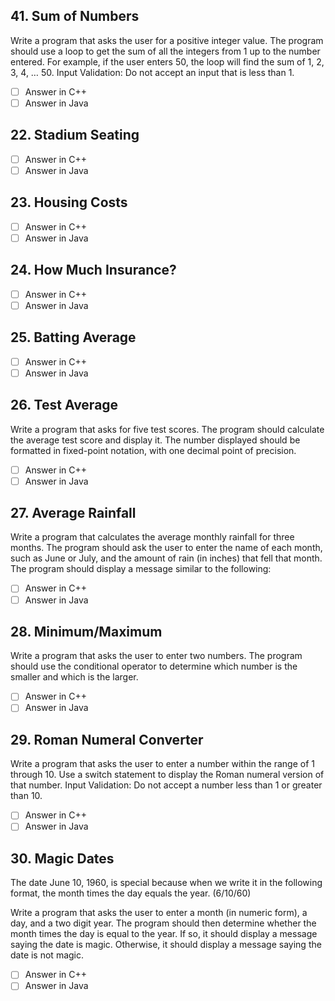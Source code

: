 <h2 id="41"> 41. Sum of Numbers </h2>

Write a program that asks the user for a positive integer value. The program should use a loop to get the sum of all the integers from 1 up to the number entered. For example, if the user enters 50, the loop will find the sum of 1, 2, 3, 4, … 50. Input Validation: Do not accept an input that is less than 1.

- [ ] Answer in C++
- [ ] Answer in Java

<h2 id="22"> 22.  Stadium Seating </h2>


- [ ] Answer in C++
- [ ] Answer in Java

<h2 id="23"> 23. Housing Costs  </h2>


- [ ] Answer in C++
- [ ] Answer in Java

<h2 id="24"> 24.  How Much Insurance?</h2>



- [ ] Answer in C++
- [ ] Answer in Java

<h2 id="25"> 25.  Batting Average </h2>




- [ ] Answer in C++
- [ ] Answer in Java

<h2 id="26"> 26.  Test Average</h2>

Write a program that asks for five test scores. The program should calculate the average test score and display it. The number displayed should be formatted in fixed-point notation, with one decimal point of precision.

- [ ] Answer in C++
- [ ] Answer in Java

<h2 id="27"> 27. Average Rainfall</h2>

Write a program that calculates the average monthly rainfall for three months. The program should ask the user to enter the name of each month, such as June or July, and the amount of rain (in inches) that fell that month. The program should display a message similar to the following:


- [ ] Answer in C++
- [ ] Answer in Java

<h2 id="28"> 28. Minimum/Maximum</h2>

Write a program that asks the user to enter two numbers. The program should use the conditional operator to determine which number is the smaller and which is the larger.


- [ ] Answer in C++
- [ ] Answer in Java

<h2 id="29"> 29.  Roman Numeral Converter</h2>

Write a program that asks the user to enter a number within the range of 1 through 10.
Use a switch statement to display the Roman numeral version of that number.
Input Validation: Do not accept a number less than 1 or greater than 10.


- [ ] Answer in C++
- [ ] Answer in Java

<h2 id="30"> 30. Magic Dates </h2>

The date June 10, 1960, is special because when we write it in the following format, the month times the day equals the year. (6/10/60)

Write a program that asks the user to enter a month (in numeric form), a day, and a two digit year. The program should then determine whether the month times the day is equal to the year. If so, it should display a message saying the date is magic. Otherwise, it should display a message saying the date is not magic.

- [ ] Answer in C++
- [ ] Answer in Java
